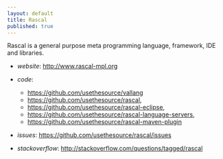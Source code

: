 ```yaml
---
layout: default
title: Rascal
published: true
---
```


Rascal is a general purpose meta programming language, framework, IDE and libraries. 

* *website*: <http://www.rascal-mpl.org>
* *code*: 
   * <https://github.com/usethesource/vallang>
   * <https://github.com/usethesource/rascal>, 
   * <https://github.com/usethesource/rascal-eclipse>, 
   * <https://github.com/usethesource/rascal-language-servers>,
   * <https://github.com/usethesource/rascal-maven-plugin>

* *issues*: <https://github.com/usethesource/rascal/issues>
* *stackoverflow*: <http://stackoverflow.com/questions/tagged/rascal>


